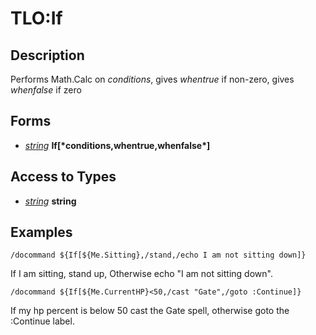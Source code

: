 # TLO:If

## Description

Performs Math.Calc on _conditions_, gives _whentrue_ if non-zero, gives _whenfalse_ if zero

## Forms

* [_string_]() **If[\***conditions,whentrue,whenfalse**\*]**

## Access to Types

* [_string_]() **string**

## Examples

`/docommand ${If[${Me.Sitting},/stand,/echo I am not sitting down]}`

If I am sitting, stand up, Otherwise echo "I am not sitting down".

`/docommand ${If[${Me.CurrentHP}<50,/cast "Gate",/goto :Continue]}`

If my hp percent is below 50 cast the Gate spell, otherwise goto the :Continue label.
